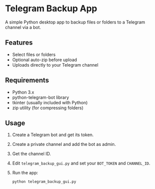 # Telegram Backup App

A simple Python desktop app to backup files or folders to a Telegram channel via a bot.

## Features
- Select files or folders
- Optional auto-zip before upload
- Uploads directly to your Telegram channel

## Requirements
- Python 3.x
- python-telegram-bot library
- tkinter (usually included with Python)
- zip utility (for compressing folders)

## Usage

1. Create a Telegram bot and get its token.
2. Create a private channel and add the bot as admin.
3. Get the channel ID.
4. Edit `telegram_backup_gui.py` and set your `BOT_TOKEN` and `CHANNEL_ID`.
5. Run the app:

   ```bash
   python telegram_backup_gui.py


